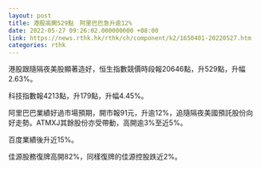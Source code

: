 ```yaml
---
layout: post
title: 港股高開529點　阿里巴巴急升逾12%
date: 2022-05-27 09:26:02.000000000 +08:00
link: https://news.rthk.hk/rthk/ch/component/k2/1650401-20220527.htm
categories: rthk
---
```


港股跟隨隔夜美股顯著造好，恒生指數競價時段報20646點，升529點，升幅2.63%。

科技指數報4213點，升179點，升幅4.45%。

阿里巴巴業績好過市場預期，開市報91元，升逾12%，追隨隔夜美國預託股份向好走勢。ATMXJ其餘股份亦受帶動，高開逾3%至近5%。

百度業績後升近15%。

佳源股務復牌高開82%，同樣復牌的佳源控股跌近2%。
